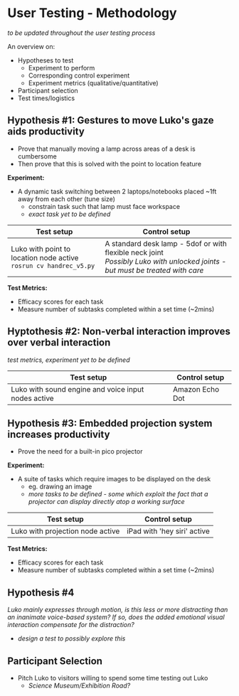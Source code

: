 # User Testing - Methodology
*to be updated throughout the user testing process*

An overview on:
* Hypotheses to test
  * Experiment to perform
  * Corresponding control experiment
  * Experiment metrics (qualitative/quantitative)
* Participant selection
* Test times/logistics


## Hypothesis #1: Gestures to move Luko's gaze aids productivity
* Prove that manually moving a lamp across areas of a desk is cumbersome
* Then prove that this is solved with the point to location feature

**Experiment:**
* A dynamic task switching between 2 laptops/notebooks placed ~1ft away from each other (tune size)
	* constrain task such that lamp must face workspace
	* _exact task yet to be defined_

Test setup   | Control setup
------------ | -------------
Luko with point to location node active <br> `rosrun cv handrec_v5.py` <br>| A standard desk lamp - 5dof or with flexible neck joint <br> _Possibly Luko with unlocked joints - but must be treated with care_

**Test Metrics:**
* Efficacy scores for each task
* Measure number of subtasks completed within a set time (~2mins)

## Hyptothesis #2: Non-verbal interaction improves over verbal interaction
_test metrics, experiment yet to be defined_

Test setup   | Control setup
------------ | -------------
Luko with sound engine and voice input nodes active | Amazon Echo Dot

## Hypothesis #3: Embedded projection system increases productivity
* Prove the need for a built-in pico projector

**Experiment:**
* A suite of tasks which require images to be displayed on the desk
	* eg. drawing an image
	* _more tasks to be defined - some which exploit the fact that a projector can display directly atop a working surface_

Test setup   | Control setup
------------ | -------------
Luko with projection node active | iPad with 'hey siri' active


**Test Metrics:**
* Efficacy scores for each task
* Measure number of subtasks completed within a set time (~2mins)

## Hypothesis #4
_Luko mainly expresses through motion, is this less or more distracting than an inanimate voice-based system? 
If so, does the added emotional visual interaction compensate for the distraction?_
* _design a test to possibly explore this_


## Participant Selection
* Pitch Luko to visitors willing to spend some time testing out Luko 
	* _Science Museum/Exhibition Road?_